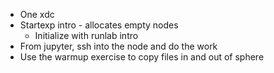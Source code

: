 - One xdc
- Startexp intro - allocates empty nodes
    - Initialize with runlab intro
- From jupyter, ssh into the node and do the work
- Use the warmup exercise to copy files in and out of sphere
    